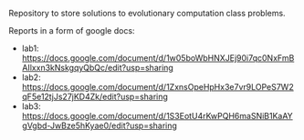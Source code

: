 Repository to store solutions to evolutionary computation class problems.

Reports in a form of google docs:
* lab1: https://docs.google.com/document/d/1w05boWbHNXJEj90i7qc0NxFmBAIlxxn3kNskgqyQbQc/edit?usp=sharing
* lab2: https://docs.google.com/document/d/1ZxnsOpeHpHx3e7vr9LOPeS7W2qF5e12tjJs27jKD4Zk/edit?usp=sharing
* lab3: https://docs.google.com/document/d/1S3EotU4rKwPQH6maSNiB1KaAYgVgbd-JwBze5hKyae0/edit?usp=sharing
